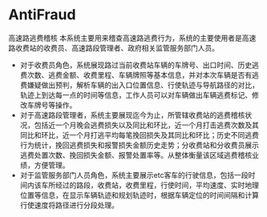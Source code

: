 # AntiFraud
高速路逃费稽核
本系统主要用来稽查高速路逃费行为，系统的主要使用者是高速路收费站的收费员、高速路段管理者、政府相关监管服务部门人员。<br>
* 对于收费员角色，系统展现路过当前收费站车辆的车牌号、出口时间、历史逃费次数、逃费金额、收费里程、车辆牌照等基本信息，并对本次车辆是否有逃费嫌疑做出预判，解析车辆的出入口位置信息、行使轨迹与导航路径的对比，轨迹上到达每一点的时间等信息，工作人员可以对车辆做出车辆逃费标记、修改车牌号等操作。<br>
* 对于高速路段管理者，系统主要展现迄今为止，所管辖收费站的逃费稽核状况，包括近一个月晚会逃费损失以及同比和环比，近一个月打击逃费次数及其同比和环比，近一个月打逃平均每笔挽回损失及其同比和环比；历史不同逃费行为统计，挽回逃费损失和报警损失金额历史走势；分收费站和分收费员展示逃费处置次数、挽回损失金额、报警处置率等。从整体衡量该区域逃费稽核业绩，方便管理。<br>
* 对于监管服务部门人员角色，系统主要展示etc客车的行驶信息，包括一段时间内该车所经过的路段，收费站，收费里程，行使时间，平均速度、实时地理位置等信息，在显示车辆轨迹和规划轨迹时，根据车辆定位的时间间隔和计算行使速度将路径进行分段处理。
